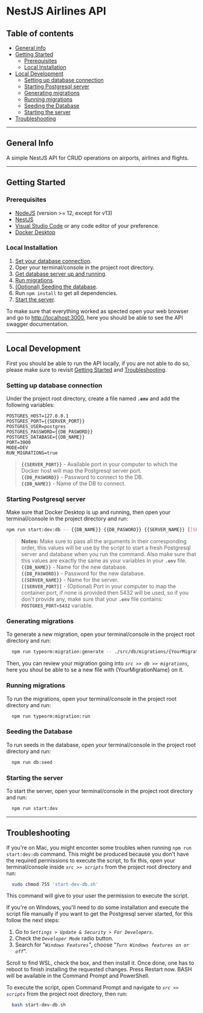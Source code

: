 # NestJS Airlines API

## Table of contents

* [General info](#general-info)
* [Getting Started](#getting-started)
  * [Prerequisites](#prerequisites)
  * [Local Installation](#local-installation)
* [Local Development](#local-development)
  * [Setting up database connection](#setting-up-database-connection)
  * [Starting Postgresql server](#starting-postgresql-server)
  * [Generating migrations](#generating-migrations)
  * [Running migrations](#running-migrations)
  * [Seeding the Database](#seeding-the-database)
  * [Starting the server](#starting-the-server)
* [Troubleshooting](#troubleshooting)

---

## General Info

A simple NestJS API for CRUD operations on airports, airlines and flights.

---

## Getting Started

### Prerequisites

* [NodeJS](https://nodejs.org/en/download/) (version >= 12, except for v13)
* [NestJS](https://nestjs.com/)
* [Visual Studio Code](https://code.visualstudio.com/download) or any code editor of your preference.
* [Docker Desktop](https://www.docker.com/products/docker-desktop/)

### Local Installation

1. [Set your database connection](#setting-up-database-connection).
2. Oper your terminal/console in the project root directory.
3. [Get database server up and running](#starting-postgresql-server).
4. [Run migrations](#running-migrations).
5. [(Optional) Seeding the database](#seeding-the-database).
6. Run `npm install` to get all dependencies.
7. [Start the server](#starting-the-server).

To make sure that everything worked as spected open your web browser and go to <http://localhost:3000>, here you should be able to see the API swagger documentation.

---

## Local Development

First you should be able to run the API locally, if you are not able to do so, please make sure to revisit [Getting Started](#getting-started) and [Troubleshooting](#troubleshooting).

### Setting up database connection

Under the project root directory, create a file named **`.env`** and add the following variables:

```env
POSTGRES_HOST=127.0.0.1
POSTGRES_PORT={{SERVER_PORT}}
POSTGRES_USER=postgres
POSTGRES_PASSWORD={{DB_PASWORD}}
POSTGRES_DATABASE={{DB_NAME}}
PORT=3000
MODE=DEV
RUN_MIGRATIONS=true
```

> **`{{SERVER_PORT}}`** - Available port in your computer to which the Docker host will map the Postgresql server port.  
> **`{{DB_PASWORD}}`** - Password to connect to the DB.  
> **`{{DB_NAME}}`** - Name of the DB to connect.

### Starting Postgresql server

Make sure that Docker Desktop is up and running, then open your terminal/console in the project directory and run:

```bash
npm run start:dev:db -- {{DB_NAME}} {{DB_PASWORD}} {{SERVER_NAME}} [[SERVER_PORT]]
```

> **Notes:** Make sure to pass all the arguments in their corresponding order, this values will be use by the script to start a fresh Postgresql server and database when you run the command. Also make sure that this values are exactly the same as your variables in your **`.env`** file.  
> **`{{DB_NAME}}`** - Name for the new database.  
> **`{{DB_PASWORD}}`** - Password for the new database.  
> **`{{SERVER_NAME}}`** - Name for the server.  
> **`[[SERVER_PORT]]`** - (Optional) Port in your computer to map the container port, if none is provided then 5432 will be used, so if you don't provide any, make sure that your **`.env`** file contains: **`POSTGRES_PORT=5432`** variable.

### Generating migrations

To generate a new migration, open your terminal/console in the project root directory and run:

```bash
  npm run typeorm:migration:generate -- ./src/db/migrations/{YourMigrationName}
```

Then, you can review your migration going into *`src >> db >> migrations`*, here you shoul be able to se a new file with {YourMigrationName} on it.

### Running migrations

To run the migrations, open your terminal/console in the project root directory and run:

```bash
  npm run typeorm:migration:run
```

### Seeding the Database

To run seeds in the database, open your terminal/console in the project root directory and run:

```bash
  npm run db:seed
```

### Starting the server

To start the server, open your terminal/console in the project root directory and run:

```bash
  npm run start:dev
```

---

## Troubleshooting

If you're on Mac, you might enconter some troubles when running `npm run start:dev:db` command. This might be produced because you don't have the required permissions to execute the script, to fix this, open your terminal/console inside *`src >> scripts`* from the project root directory and run:

```bash
  sudo chmod 755 'start-dev-db.sh'
```

This command will give to your user the permission to execute the script.

If you're on Windows, you'll need to do some installation and execute the script file manually if you want to get the Postgresql server started, for this follow the next steps:

1. Go to *`Settings > Update & Security > For Developers`*.
2. Check the *`Developer Mode`* radio button.
3. Search for "*`Windows Features`"*, choose “*`Turn Windows features on or off`*”.

Scroll to find WSL, check the box, and then install it. Once done, one has to reboot to finish installing the requested changes. Press Restart now. BASH will be available in the Command Prompt and PowerShell.

To execute the script, open Command Prompt and navigate to *`src >> scripts`* from the project root directory, then run:

```bash
  bash start-dev-db.sh
```
